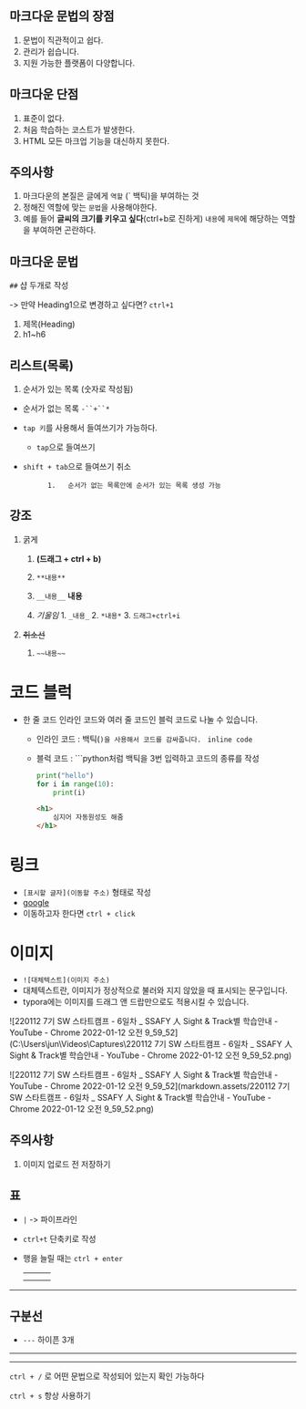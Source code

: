 ## 마크다운 문법의 장점

1. 문법이 직관적이고 쉽다.
2. 관리가 쉽습니다.
3. 지원 가능한 플랫폼이 다양합니다.

## 마크다운 단점

1. 표준이 없다.
2. 처음 학습하는 코스트가 발생한다.
3. HTML 모든 마크업 기능을 대신하지 못한다.

## 주의사항

1. 마크다운의 본질은 글에게 `역할` (` 백틱)을 부여하는 것
2. 정해진 역할에 맞는 `문법`을 사용해야한다. 
3.  예를 들어 **글씨의 크기를 키우고 싶다**(ctrl+b로 진하게) `내용`에 `제목`에 해당하는 역할을 부여하면 곤란하다.



## 마크다운 문법

`##` 샵 두개로 작성

-> 만약 Heading1으로 변경하고 싶다면? `ctrl+1`

1. 제목(Heading)
2. h1~h6

## 리스트(목록)

1. 순서가 있는 목록 (숫자로 작성됨)

- 순서가 없는 목록 `-``+``*`
- `tap 키`를 사용해서 들여쓰기가 가능하다.
  - `tap`으로 들여쓰기
- `shift + tab`으로 들여쓰기 취소

   			1.	 순서가 없는 목록안에 순서가 있는 목록 생성 가능

## 강조

1. 굵게 
   1. **(드래그 + ctrl + b)**  
   2. `**내용**`
   3. `__내용__` __내용__

 	2.	_기울임_
          	1.	 `_내용_`
          	2.	`*내용*`
          	3.	`드래그+ctrl+i`

3. ~~취소선~~
   1. `~~내용~~`



# 코드 블럭

- 한 줄 코드 인라인 코드와 여러 줄 코드인 블럭 코드로 나눌 수 있습니다.

  - 인라인 코드 : 백틱(`)을 사용해서 코드를 감싸줍니다. ` `inline code`  

  - 블럭 코드 :  ```python처럼 백틱을 3번 입력하고 코드의 종류를 작성

    ```python
    print("hello")
    for i in range(10):
        print(i)
    ```

    ```html
    <h1>
        심지어 자동원성도 해줌
    </h1>
    ```

# 링크

- `[표시할 글자](이동할 주소)` 형태로 작성
- [google](https://google.com)
- 이동하고자 한다면 `ctrl + click`

# 이미지

- `![대체텍스트](이미지 주소)`
- 대체텍스트란, 이미지가 정상적으로 불러와 지지 않았을 때 표시되는 문구입니다.
- typora에는 이미지를 드래그 앤 드랍만으로도 적용시킬 수 있습니다.

![220112 7기 SW 스타트캠프 - 6일차 _ SSAFY 人 Sight & Track별 학습안내 - YouTube - Chrome 2022-01-12 오전 9_59_52](C:\Users\jun\Videos\Captures\220112 7기 SW 스타트캠프 - 6일차 _ SSAFY 人 Sight & Track별 학습안내 - YouTube - Chrome 2022-01-12 오전 9_59_52.png)



![220112 7기 SW 스타트캠프 - 6일차 _ SSAFY 人 Sight & Track별 학습안내 - YouTube - Chrome 2022-01-12 오전 9_59_52](markdown.assets/220112 7기 SW 스타트캠프 - 6일차 _ SSAFY 人 Sight & Track별 학습안내 - YouTube - Chrome 2022-01-12 오전 9_59_52.png)

## 주의사항

1. 이미지 업로드 전 저장하기



## 표

- `|` -> 파이프라인

- `ctrl+t` 단축키로 작성

- 행을 늘릴 때는 `ctrl + enter`

  |      |      |      |
  | :--: | ---- | ---- |
  |      |      |      |
  |      |      |      |

---

## 구분선

- `---` 하이픈 3개

---

---



`ctrl + /` 로 어떤 문법으로 작성되어 있는지 확인 가능하다

`ctrl + s` 항상 사용하기









